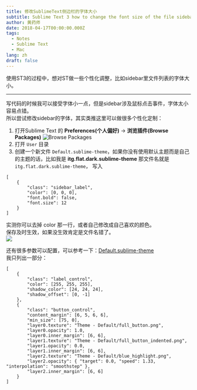 ```yaml
---
title: 修改SublimeText侧边栏的字体大小
subtitle: Sublime Text 3 how to change the font size of the file sidebar?
author: 黄药师
date: 2018-04-17T00:00:00.000Z
tags:
  - Notes
  - Sublime Text
  - Mac
lang: zh
draft: false
---
```


使用ST3的过程中，想对ST做一些个性化调整，比如sidebar里文件列表的字体大小。

---

写代码的时候我可以接受字体小一点，但是sidebar涉及鼠标点击事件，字体太小容易点错。  
所以尝试修改sidebar的字体，其实类推这里可以做很多个性化定制：

1. 打开Sublime Text 的 **Preferences(个人偏好)** -> **浏览插件(Browse Packages)**
![Browse Packages](https://ws3.sinaimg.cn/large/006tKfTcgy1fqhbg3sbt4j30qq0iyn39.jpg)
2. 打开 `User` 目录
3. 创建一个新文件 `Default.sublime-theme`，如果你没有使用默认主题而是自己的主题的话，比如我是 **itg.flat.dark.sublime-theme** 那文件名就是 `itg.flat.dark.sublime-theme`， 写入
```
[
    {
        "class": "sidebar_label",
        "color": [0, 0, 0],
        "font.bold": false,
        "font.size": 12
    }
]
```
实测你可以去掉 color 那一行，或者自己修改成自己喜欢的颜色。  
保存及时生效，如果没生效肯定是文件名错了。  
![](https://ws3.sinaimg.cn/large/006tKfTcgy1fqhbnibm3tj31760xegqy.jpg)

还有很多参数可以配置，可以参考一下：[Default.sublime-theme](https://gist.github.com/oiahoon/6b6a0a715ccb8f0f9c40ef9e6fb9d6db)  
我只列出一部分：
```
[
    {
        "class": "label_control",
        "color": [255, 255, 255],
        "shadow_color": [24, 24, 24],
        "shadow_offset": [0, -1]
    },
    {
        "class": "button_control",
        "content_margin": [6, 5, 6, 6],
        "min_size": [75, 0],
        "layer0.texture": "Theme - Default/full_button.png",
        "layer0.opacity": 1.0,
        "layer0.inner_margin": [6, 6],
        "layer1.texture": "Theme - Default/full_button_indented.png",
        "layer1.opacity": 0.0,
        "layer1.inner_margin": [6, 6],
        "layer2.texture": "Theme - Default/blue_highlight.png",
        "layer2.opacity": { "target": 0.0, "speed": 1.33, "interpolation": "smoothstep" },
        "layer2.inner_margin": [6, 6]
    }
]
```
